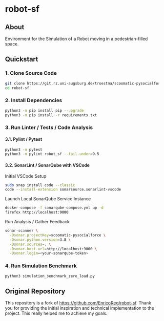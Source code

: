 # robot-sf

## About
Environment for the Simulation of a Robot moving
in a pedestrian-filled space.

## Quickstart

### 1. Clone Source Code

```sh
git clone https://git.rz.uni-augsburg.de/troestma/scoomatic-pysocialforce
cd robot-sf
```

### 2. Install Dependencies

```sh
python3 -m pip install pip --upgrade
python3 -m pip install -r requirements.txt
```

### 3. Run Linter / Tests / Code Analysis

#### 3.1. Pylint / Pytest

```sh
python3 -m pytest
python3 -m pylint robot_sf --fail-under=9.5
```

#### 3.2. SonarLint / SonarQube with VSCode

Initial VSCode Setup

```sh
sudo snap install code --classic
code --install-extension sonarsource.sonarlint-vscode
```

Launch Local SonarQube Service Instance

```sh
docker-compose -f sonarqube-compose.yml up -d
firefox http://localhost:9000
```

Run Analysis / Gather Feedback

```sh
sonar-scanner \
  -Dsonar.projectKey=scoomatic-pysocialforce \
  -Dsonar.python.version=3.8 \
  -Dsonar.sources=. \
  -Dsonar.host.url=http://localhost:9000 \
  -Dsonar.login=<your-sonarqube-token>
```

### 4. Run Simulation Benchmark

```sh
python3 simulation_benchmark_zero_load.py
```

## Original Repository
This repository is a fork of https://github.com/EnricoReg/robot-sf.
Thank you for providing the initial inspiration and technical
implementation to the project. This really helped me to achieve my goals.
